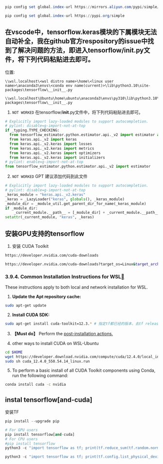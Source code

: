 ```powershell
pip config set global.index-url https://mirrors.aliyun.com/pypi/simple/

pip config set global.index-url https://pypi.org/simple

```

## 在vscode中，tensorflow.keras模块的下属模块无法自动补全，我在github官方respository的issue中找到了解决问题的方法，即进入tensorflow/__init__.py文件，将下列代码粘贴进去即可。

位置:
```shell
\\wsl.localhost\<wsl distro name>\home\<linux user name>\anaconda3\envs\<conda env name(current)>\lib\python3.10\site-packages\tensorflow\__init__.py
```
```shell
\\wsl.localhost\Ubuntu\home\ubuntu\anaconda3\envs\py310\lib\python3.10\site-packages\tensorflow\__init__.py
```


1. ``` NOT WORKED ``` 在tensorflow/__init__.py文件中，将下列代码粘贴进去即可。
```python
# Explicitly import lazy-loaded modules to support autocompletion.
# pylint: disable=g-import-not-at-top
if _typing.TYPE_CHECKING:
  from tensorflow_estimator.python.estimator.api._v2 import estimator as estimator
  from keras.api._v2 import keras
  from keras.api._v2.keras import losses
  from keras.api._v2.keras import metrics
  from keras.api._v2.keras import optimizers
  from keras.api._v2.keras import initializers
# pylint: enable=g-import-not-at-top
from tensorflow_estimator.python.estimator.api._v2 import estimator
```

2. ``` NOT WORKED ``` GPT 建议添加代码到此文件
```python
# Explicitly import lazy-loaded modules to support autocompletion.
# pylint: disable=g-import-not-at-top
_keras_module = "keras.api._v2.keras"
_keras = _LazyLoader("keras", globals(), _keras_module)
_module_dir = _module_util.get_parent_dir_for_name(_keras_module)
if _module_dir:
    _current_module.__path__ = [_module_dir] + _current_module.__path__
setattr(_current_module, "keras", _keras)
```

## 安装GPU支持的tensorflow

1. 安装 CUDA Toolkit

```bash
https://developer.nvidia.com/cuda-downloads

https://developer.nvidia.com/cuda-downloads?target_os=Linux&target_arch=x86_64&Distribution=WSL-Ubuntu&target_version=2.0&target_type=deb_network

```


### 3.9.4. Common Installation Instructions for WSL[](https://docs.nvidia.com/cuda/cuda-installation-guide-linux/index.html#common-installation-instructions-for-wsl#common-installation-instructions-for-wsl "Permalink to this headline")

These instructions apply to both local and network installation for WSL.

1.  **Update the Apt repository cache:**

```bash
sudo apt-get update
```

2.  **Install CUDA SDK:**

```bash
sudo apt-get install cuda-toolkit=12.3.* # 指定tf都已经的版本，去tf release中查询
```

3.  **【Must do】** Perform the [post-installation actions.](https://docs.nvidia.com/cuda/cuda-installation-guide-linux/index.html#post-installation-actions)


4. other ways to install CUDA on WSL-Ubuntu

```bash
cd $HOME
wget https://developer.download.nvidia.com/compute/cuda/12.4.0/local_installers/cuda_12.4.0_550.54.14_linux.run
sudo sh cuda_12.4.0_550.54.14_linux.run
```
5. To perform a basic install of all CUDA Toolkit components using Conda, run the following command:

```bash
conda install cuda -c nvidia
```


## instal tensorflow[and-cuda]
安装TF

```python
pip install --upgrade pip

# For GPU users
pip install tensorflow[and-cuda]
# For CPU users
#pip install tensorflow
python3 -c "import tensorflow as tf; print(tf.reduce_sum(tf.random.normal([1000, 1000])))"

python3 -c "import tensorflow as tf; print(tf.config.list_physical_devices('GPU'))"

```


